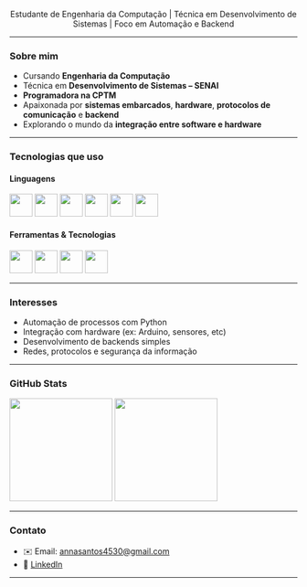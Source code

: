 
<p align="center"> Estudante de Engenharia da Computação | Técnica em Desenvolvimento de Sistemas | Foco em Automação e Backend</p>

---

###  Sobre mim

-  Cursando **Engenharia da Computação**
-  Técnica em **Desenvolvimento de Sistemas – SENAI**
-  **Programadora na CPTM**
-  Apaixonada por **sistemas embarcados**, **hardware**, **protocolos de comunicação** e **backend**
-  Explorando o mundo da **integração entre software e hardware**

---

###  Tecnologias que uso

#### Linguagens
<p align="left">
  <img src="https://cdn.jsdelivr.net/gh/devicons/devicon/icons/python/python-original.svg" width="40" height="40"/>
  <img src="https://cdn.jsdelivr.net/gh/devicons/devicon/icons/cplusplus/cplusplus-original.svg" width="40" height="40"/>
  <img src="https://cdn.jsdelivr.net/gh/devicons/devicon/icons/csharp/csharp-original.svg" width="40" height="40"/>
  <img src="https://cdn.jsdelivr.net/gh/devicons/devicon/icons/html5/html5-original.svg" width="40" height="40"/>
  <img src="https://cdn.jsdelivr.net/gh/devicons/devicon/icons/css3/css3-original.svg" width="40" height="40"/>
  <img src="https://cdn.jsdelivr.net/gh/devicons/devicon/icons/javascript/javascript-original.svg" width="40" height="40"/>
</p>

#### Ferramentas & Tecnologias
<p align="left">
  <img src="https://cdn.jsdelivr.net/gh/devicons/devicon/icons/git/git-original.svg" width="40" height="40"/>
  <img src="https://cdn.jsdelivr.net/gh/devicons/devicon/icons/github/github-original.svg" width="40" height="40"/>
  <img src="https://cdn.jsdelivr.net/gh/devicons/devicon/icons/linux/linux-original.svg" width="40" height="40"/>
  <img src="https://cdn.jsdelivr.net/gh/devicons/devicon/icons/vscode/vscode-original.svg" width="40" height="40"/>
</p>

---

###  Interesses

-  Automação de processos com Python
-  Integração com hardware (ex: Arduino, sensores, etc)
-  Desenvolvimento de backends simples
-  Redes, protocolos e segurança da informação


---

###  GitHub Stats

<p align="left">
  <img height="180em" src="https://github-readme-stats.vercel.app/api?username=Axwrsy&show_icons=true&theme=tokyonight" />
  <img height="180em" src="https://github-readme-stats.vercel.app/api/top-langs/?username=Axwrsy&layout=compact&langs_count=6&theme=tokyonight"/>
</p>

---

###  Contato

- ✉️ Email: annasantos4530@gmail.com  
- 🔗 [LinkedIn](https://www.linkedin.com/in/anacsdp777/)  


---


